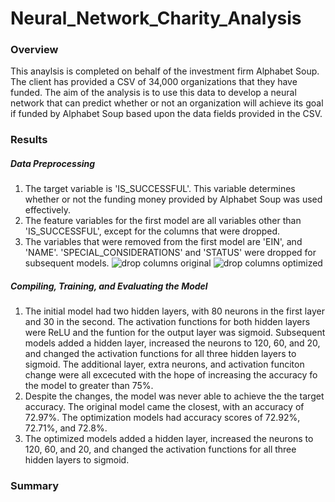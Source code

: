 # Neural_Network_Charity_Analysis

### Overview
This anaylsis is completed on behalf of the investment firm Alphabet Soup. The client has provided a CSV of 34,000 organizations that they have funded. The aim of the analysis is to use this data to develop a neural network that can predict whether or not an organization will achieve its goal if funded by Alphabet Soup based upon the data fields provided in the CSV.

### Results

##### Data Preprocessing
1. The target variable is 'IS_SUCCESSFUL'. This variable determines whether or not the funding money provided by Alphabet Soup was used effectively.
2. The feature variables for the first model are all variables other than 'IS_SUCCESSFUL', except for the columns that were dropped.
3. The variables that were removed from the first model are 'EIN', and 'NAME'.  'SPECIAL_CONSIDERATIONS' and 'STATUS' were dropped for subsequent models.
![drop columns original](https://user-images.githubusercontent.com/86164867/139950037-0d1e5c87-0435-4171-b95e-fd0dee13e697.PNG)
![drop columns optimized](https://user-images.githubusercontent.com/86164867/139950052-ffb66ccc-4e0b-4bda-a3b8-0cf4641983e1.PNG)



##### Compiling, Training, and Evaluating the Model
1. The initial model had two hidden layers, with 80 neurons in the first layer and 30 in the second. The activation functions for both hidden layers were ReLU and the funtion for the output layer was sigmoid.  Subsequent models added a hidden layer, increased the neurons to 120, 60, and 20, and changed the activation functions for all three hidden layers to sigmoid. The additional layer, extra neurons, and activation funciton change were all excecuted with the hope of increasing the accuracy fo the model to greater than 75%.
2. Despite the changes, the model was never able to achieve the the target accuracy. The original model came the closest, with an accuracy of 72.97%. The optimization models had accuracy scores of 72.92%, 72.71%, and 72.8%.
3. The optimized models added a hidden layer, increased the neurons to 120, 60, and 20, and changed the activation functions for all three hidden layers to sigmoid.

### Summary

